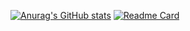 [![Anurag's GitHub stats](https://github-readme-stats.vercel.app/api?username=yijoo-1&show_icons=true)](https://github.com/anuraghazra/github-readme-stats)
[![Readme Card](https://github-readme-stats.vercel.app/api/pin/?username=yijoo-1&repo=github-readme-stats)](https://github.com/yijoo-1/yijoo-1.git)
